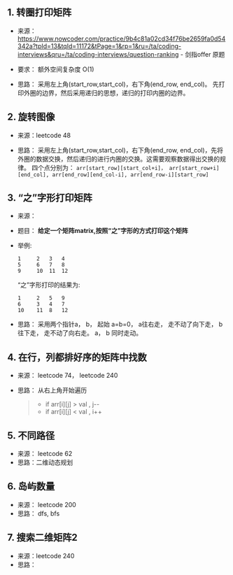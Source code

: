 ## 1. 转圈打印矩阵

- 来源： https://www.nowcoder.com/practice/9b4c81a02cd34f76be2659fa0d54342a?tpId=13&tqId=11172&tPage=1&rp=1&ru=/ta/coding-interviews&qru=/ta/coding-interviews/question-ranking  - 剑指offer 原题

- 要求： 额外空间复杂度 O(1)
- 思路： 采用左上角(start_row,start_col)，右下角(end_row, end_col)。 先打印外圈的边界，然后采用递归的思想，递归的打印内圈的边界。

## 2. 旋转图像

- 来源：leetcode 48

- 思路： 采用左上角(start_row,start_col)，右下角(end_row, end_col)，先将外圈的数据交换，然后递归的进行内圈的交换。这需要观察数据得出交换的规律。
  四个点分别为： `arr[start_row][start_col+i]， arr[start_row+i][end_col], arr[end_row][end_col-i], arr[end_row-i][start_row]`

## 3. “之”字形打印矩阵

- 来源： 
- 题目： **给定一个矩阵matrix,按照“之”字形的方式打印这个矩阵**
- 举例: 
  ```
  1     2   3   4 
  5     6   7   8 
  9     10  11  12
  ```
  “之”字形打印的结果为:
  ```
  1     2   5   9
  6     3   4   7
  10    11  8   12
  ```

- 思路： 采用两个指针a， b， 起始 a=b=0， a往右走， 走不动了向下走， b往下走， 走不动了向右走。 a， b 同时走动。


## 4. 在行，列都排好序的矩阵中找数

- 来源： leetcode 74， leetcode 240

- 思路： 从右上角开始遍历
  > - if arr[i][j] > val , j--
  > - if arr[i][j] < val , i++

## 5. 不同路径

- 来源： leetcode 62
- 思路：二维动态规划


## 6. 岛屿数量

- 来源： leetcode 200
- 思路： dfs, bfs
  
## 7. 搜索二维矩阵2

- 来源：leetcode 240
- 思路： 